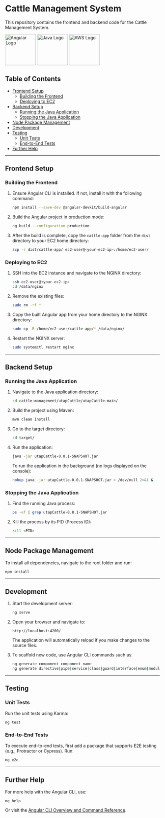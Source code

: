 # Cattle Management System

This repository contains the frontend and backend code for the Cattle Management System.

<img src="https://angular.io/assets/images/logos/angular/angular.svg" alt="Angular Logo" width="100">
<img src="https://www.oracle.com/a/ocom/img/cb71-java-logo.png" alt="Java Logo" width="100">
<img src="https://d1.awsstatic.com/logos/aws_logo_smile_1200x630.png" alt="AWS Logo" width="100">

## Table of Contents
- [Frontend Setup](#frontend-setup)
  - [Building the Frontend](#building-the-frontend)
  - [Deploying to EC2](#deploying-to-ec2)
- [Backend Setup](#backend-setup)
  - [Running the Java Application](#running-the-java-application)
  - [Stopping the Java Application](#stopping-the-java-application)
- [Node Package Management](#node-package-management)
- [Development](#development)
- [Testing](#testing)
  - [Unit Tests](#unit-tests)
  - [End-to-End Tests](#end-to-end-tests)
- [Further Help](#further-help)

---

## Frontend Setup

### Building the Frontend
1. Ensure Angular CLI is installed. If not, install it with the following command:
   ```bash
   npm install --save-dev @angular-devkit/build-angular
   ```
2. Build the Angular project in production mode:
   ```bash
   ng build --configuration production
   ```
3. After the build is complete, copy the `cattle-app` folder from the `dist` directory to your EC2 home directory:
   ```bash
   scp -r dist/cattle-app/ ec2-user@<your-ec2-ip>:/home/ec2-user/
   ```

### Deploying to EC2
1. SSH into the EC2 instance and navigate to the NGINX directory:
   ```bash
   ssh ec2-user@<your-ec2-ip>
   cd /data/nginx
   ```
2. Remove the existing files:
   ```bash
   sudo rm -rf *
   ```
3. Copy the built Angular app from your home directory to the NGINX directory:
   ```bash
   sudo cp -R /home/ec2-user/cattle-app/* /data/nginx/
   ```
4. Restart the NGINX server:
   ```bash
   sudo systemctl restart nginx
   ```

---

## Backend Setup

### Running the Java Application
1. Navigate to the Java application directory:
   ```bash
   cd cattle-management/utapCattle/utapCattle-main/
   ```
2. Build the project using Maven:
   ```bash
   mvn clean install
   ```
3. Go to the target directory:
   ```bash
   cd target/
   ```
4. Run the application:
   ```bash
   java -jar utapCattle-0.0.1-SNAPSHOT.jar
   ```
   To run the application in the background (no logs displayed on the console):
   ```bash
   nohup java -jar utapCattle-0.0.1-SNAPSHOT.jar > /dev/null 2>&1 &
   ```

### Stopping the Java Application
1. Find the running Java process:
   ```bash
   ps -ef | grep utapCattle-0.0.1-SNAPSHOT.jar
   ```
2. Kill the process by its PID (Process ID):
   ```bash
   kill <PID>
   ```

---

## Node Package Management

To install all dependencies, navigate to the root folder and run:
```bash
npm install
```

---

## Development

1. Start the development server:
   ```bash
   ng serve
   ```
2. Open your browser and navigate to:
   ```
   http://localhost:4200/
   ```
   The application will automatically reload if you make changes to the source files.

3. To scaffold new code, use Angular CLI commands such as:
   ```bash
   ng generate component component-name
   ng generate directive|pipe|service|class|guard|interface|enum|module
   ```

---

## Testing

### Unit Tests
Run the unit tests using Karma:
```bash
ng test
```

### End-to-End Tests
To execute end-to-end tests, first add a package that supports E2E testing (e.g., Protractor or Cypress). Run:
```bash
ng e2e
```

---

## Further Help

For more help with the Angular CLI, use:
```bash
ng help
```
Or visit the [Angular CLI Overview and Command Reference](https://angular.io/cli).
